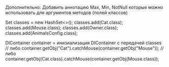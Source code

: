 Дополнительно: 
Добавить аннотацию Max, Min, NotNull
которые можно использовать для аргументов методов (полей классов)

Set<Class> classes = new HashSet<>();
classes.add(Cat.class);
classes.add(Mouse.class);
classes.add(Owner.class);
classes.add(AnimalsConfig.class);

DIContainer container = инизиализация DIContainer с передачей classes
// либо 
container.getObj("Cat").catchMouse(container.getObj("Mouse"));
// либо 
container.getObj(Cat.class).catchMouse(container.getObj(Mouse.class));


